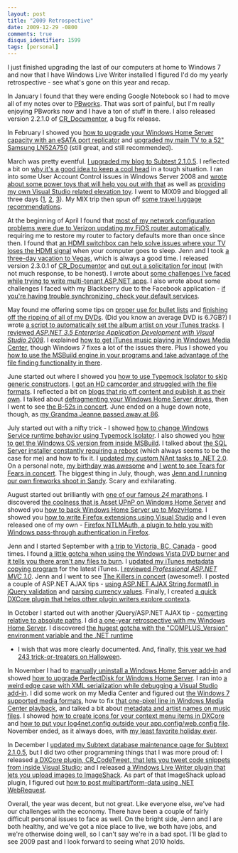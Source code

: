 ```yaml
---
layout: post
title: "2009 Retrospective"
date: 2009-12-29 -0800
comments: true
disqus_identifier: 1599
tags: [personal]
---
```

I just finished upgrading the last of our computers at home to Windows 7
and now that I have Windows Live Writer installed I figured I'd do my
yearly retrospective - see what's gone on this year and recap.

In January I found that they were ending Google Notebook so I had to
move all of my notes over to [PBworks](http://www.pbworks.com). That was
sort of painful, but I'm really enjoying PBworks now and I have a ton of
stuff in there. I also released version 2.2.1.0 of
[CR_Documentor](http://cr-documentor.googlecode.com), a bug fix
release.

In February I showed you [how to upgrade your Windows Home Server
capacity with an eSATA port
replicator](/archive/2009/02/04/increase-your-windows-home-server-capacity-with-esata.aspx)
and [upgraded my main TV to a 52" Samsung
LN52A750](/archive/2009/02/18/samsung-ln52a750-52-lcd-tv-fan-freaking-tastic.aspx)
(still great, and still recommended).

March was pretty eventful. [I upgraded my blog to Subtest
2.1.0.5](/archive/2009/03/02/subtext-2.1.0.5-production-upgrade-complete.aspx).
I reflected a bit on [why it's a good idea to keep a cool
head](/archive/2009/03/09/on-the-importance-of-keeping-a-cool-head.aspx)
in a tough situation. I ran into some User Account Control issues in
Windows Server 2008 and [wrote about some power toys that will help you
out with
that](/archive/2009/03/12/elevation-power-toys-and-vs-2008-admin-command-prompt-here.aspx)
as well as [providing my own Visual Studio related elevation
toy](/archive/2009/03/13/elevate-vs-solution-power-toy.aspx). I went to
MIX09 and blogged all three days
([1](/archive/2009/03/18/mix09-day-1.aspx),
[2](/archive/2009/03/19/mix09-day-2.aspx),
[3](/archive/2009/03/20/mix09-day-3.aspx)). My MIX trip then spun off
[some travel luggage
recommendations](/archive/2009/03/26/travel-luggage.aspx).

At the beginning of April I found that [most of my network configuration
problems were due to Verizon updating my FiOS router
automatically](/archive/2009/04/04/verizon-fios-router-auto-updating-and-configuration-problems.aspx),
requiring me to restore my router to factory defaults more than once
since then. I found that [an HDMI switchbox can help solve issues where
your TV loses the HDMI
signal](/archive/2009/04/05/solution-to-dell-studio-hybrid-hdmi-sleep-problems.aspx)
when your computer goes to sleep. Jenn and I took [a three-day vacation
to Vegas](/archive/2009/04/12/vegas-vacation-spring-2009.aspx), which is
always a good time. I released version 2.3.0.1 of
[CR_Documentor](http://cr-documentor.googlecode.com) and [put out a
solicitation for
input](/archive/2009/04/16/need-input-cr_documentor-features-in-use.aspx)
(with not much response, to be honest). I wrote about [some challenges
I've faced while trying to write multi-tenant ASP.NET
apps](/archive/2009/04/21/challenges-of-multi-tenant-enterprise-asp.net-applications.aspx).
I also wrote about some challenges I faced with my Blackberry due to the
Facebook application - [if you're having trouble synchronizing, check
your default
services](/archive/2009/04/23/blackberry-calendar-not-synchronizing-check-default-services.aspx).

May found me offering some tips on [proper use for bullet
lists](/archive/2009/05/05/writing-101-bullets-are-for-lists.aspx) and
[finishing off the ripping of all of my
DVDs](/archive/2009/05/06/finished-ripping-movies.aspx). (Did you know
an average DVD is 6.7GB?) I wrote [a script to automatically set the
album artist on your iTunes
tracks](/archive/2009/05/09/automatically-set-album-artist-in-itunes.aspx).
[I reviewed *ASP.NET 3.5 Enterprise Application Development with Visual
Studio
2008*](/archive/2009/05/15/review-asp.net-3.5-enterprise-application-development-with-visual-studio-2008.aspx).
I explained [how to get iTunes music playing in Windows Media
Center](/archive/2009/05/19/getting-itunes-music-to-play-in-windows-media-center.aspx),
though Windows 7 fixes a lot of the issues there. Plus I showed you [how
to use the MSBuild engine in your programs and take advantage of the
file finding functionality in
there](/archive/2009/05/22/robust-file-finding-in-your-app-with-msbuild.aspx).

June started out where I showed you [how to use Typemock Isolator to
skip generic
constructors](/archive/2009/06/03/skipping-n-level-deep-generic-constructors-with-typemock-isolator.aspx).
[I got an HD camcorder and struggled with the file
formats](/archive/2009/06/15/hd-camcorders-and-video-files.aspx). I
reflected a bit on [blogs that rip off content and publish it as their
own](/archive/2009/06/21/levels-of-plagiarism.aspx). I talked about
[defragmenting your Windows Home Server
drives](/archive/2009/06/22/defragmenting-windows-home-server.aspx),
then I went to see [the B-52s in
concert](/archive/2009/06/22/the-b-52s-at-the-oregon-zoo.aspx). June
ended on a huge down note, though, as [my Grandma Jeanne passed away at
86](/archive/2009/06/28/goodbye-grandma-jeanne.aspx).

July started out with a nifty trick - I showed [how to change Windows
Service runtime behavior using Typemock
Isolator](/archive/2009/07/01/changing-windows-service-behavior-with-typemock-isolator.aspx).
I also showed you [how to get the Windows OS version from inside
MSBuild](/archive/2009/07/06/getting-the-windows-os-version-in-msbuild.aspx).
I talked about [the SQL Server installer constantly requiring a
reboot](/archive/2009/07/10/if-sql-server-install-always-requires-reboot-check-the-registry.aspx)
(which always seems to be the case for me) and how to fix it. I [updated
my custom NAnt tasks to .NET
2.0](/archive/2009/07/16/paraesthesia.tools.nanttasks-2.0.0.0-released.aspx).
On a personal note, [my birthday was
awesome](/archive/2009/07/27/four-days-of-birthday-awesome.aspx) and [I
went to see Tears for Fears in
concert](/archive/2009/07/13/tears-for-fears-at-the-oregon-zoo.aspx).
The biggest thing in July, though, was [Jenn and I running our own
fireworks shoot in
Sandy](/archive/2009/07/07/sandy-fireworks-2009.aspx). Scary and
exhilarating.

August started out brilliantly with [one of our famous *24*
marathons](/archive/2009/08/09/24-season-7.aspx). I discovered [the
coolness that is Asset UPnP on Windows Home
Server](/archive/2009/08/11/stream-more-music-from-windows-home-server-with-asset-upnp.aspx)
and showed you [how to back Windows Home Server up to
MozyHome](/archive/2009/08/17/backing-up-windows-home-server-to-mozyhome.aspx).
I showed you [how to write Firefox extensions using Visual
Studio](/archive/2009/08/20/write-firefox-extensions-in-visual-studio-with-web-site-projects.aspx)
and I even released one of my own - [Firefox NTLMAuth, a plugin to help
you with Windows pass-through authentication in
Firefox](/archive/2009/08/21/firefox-ntlmauth-easier-windows-auth-for-firefox.aspx).

Jenn and I started September with [a trip to Victoria, BC,
Canada](/archive/2009/09/09/2009-vacation-in-victoria-bc-canada.aspx) -
good times. I found [a little gotcha when using the Windows Vista DVD
burner and it tells you there aren't any files to
burn](/archive/2009/09/14/burning-cddvd-on-vista-no-files-to-burn.aspx).
I [updated my iTunes metadata copying
program](/archive/2009/09/18/copytrackmetadata-1.2.0.0-released.aspx)
for the latest iTunes. [I reviewed *Professional ASP.NET MVC
1.0*](/archive/2009/09/22/book-review-professional-asp.net-mvc-1.0.aspx).
Jenn and I went to see [The Killers in
concert](/archive/2009/09/25/the-killers-the-memorial-coliseum.aspx)
(awesome!). I posted a couple of ASP.NET AJAX tips - [using ASP.NET AJAX
String.format() in jQuery
validation](/archive/2009/09/29/replace-jquery-validation-message-formatting-with-asp.net-ajax-string.format.aspx)
and [parsing currency
values](/archive/2009/09/30/parsing-currency-values-with-asp.net-ajax.aspx).
Finally, I created [a quick DXCore plugin that helps other plugin
writers explore
contexts](/archive/2009/09/30/dx_contextlab-help-in-checkingdebugging-dxcore-contexts.aspx).

In October I started out with another jQuery/ASP.NET AJAX tip -
[converting relative to absolute
paths](/archive/2009/10/02/convert-a-relative-path-to-absolute-path-with-jquery-and.aspx).
I did [a one-year retrospective with my Windows Home
Server](/archive/2009/10/26/one-year-retrospective-with-windows-home-server.aspx).
I discovered [the hugest gotcha with the "COMPLUS\_Version" environment
variable and the .NET
runtime](/archive/2009/10/29/complus_version-and-the-.net-framework-runtime.aspx)
- I wish that was more clearly documented. And, finally, [this year we
had 243 trick-or-treaters on
Halloween](/archive/2009/11/03/243-trick-or-treaters.aspx).

In November I had to [manually uninstall a Windows Home Server
add-in](/archive/2009/11/02/manually-uninstalling-a-windows-home-server-add-in.aspx)
and showed [how to upgrade PerfectDisk for Windows Home
Server](/archive/2009/11/03/how-to-upgrade-perfectdisk-for-windows-home-server.aspx).
I ran into [a weird edge case with XML serialization while debugging a
Visual Studio
add-in](/archive/2009/11/03/debugging-visual-studio-add-ins-and-xmlserialization-problems.aspx).
I did some work on my Media Center and figured out [the Windows 7
supported media
formats](/archive/2009/11/04/windows-7-supported-audiovideo-formats.aspx),
how to fix [that one-pixel line in Windows Media Center
playback](/archive/2009/11/12/fixing-the-weird-one-pixel-line-in-windows-media-center.aspx),
and talked a bit about [metadata and artist names on music
files](/archive/2009/11/24/filing-music-dealing-with-artist-names.aspx).
I showed [how to create icons for your context menu items in
DXCore](/archive/2009/11/09/context-menu-icons-with-dxcore.aspx) and
[how to put your log4net.config outside your app.config/web.config
file](/archive/2009/11/20/putting-log4net.config-outside-of-application-configuration.aspx).
November ended, as it always does, with [my least favorite holiday
ever](/archive/2009/11/30/nothing-says-thanksgiving-like-people-getting-their-asses-kicked.aspx).

In December I [updated my Subtext database maintenance page for Subtext
2.1.0.5](/archive/2009/12/10/easier-subtext-2.1.0.5-maintenance.aspx),
but I did two other programming things that I was more proud of: I
released [a DXCore plugin, CR\_CodeTweet, that lets you tweet code
snippets from inside Visual
Studio](/archive/2009/12/11/cr_codetweet-tweet-code-snippets-from-visual-studio.aspx);
and I released [a Windows Live Writer plugin that lets you upload images
to
ImageShack](/archive/2009/12/15/imageshackwriterplugin-upload-to-imageshack-from-windows-live-writer.aspx).
As part of that ImageShack upload plugin, I figured out [how to post
multipart/form-data using .NET
WebRequest](/archive/2009/12/16/posting-multipartform-data-using-.net-webrequest.aspx).

Overall, the year was decent, but not great. Like everyone else, we've
had our challenges with the economy. There have been a couple of fairly
difficult personal issues to face as well. On the bright side, Jenn and
I are both healthy, and we've got a nice place to live, we both have
jobs, and we're otherwise doing well, so I can't say we're in a bad
spot. I'll be glad to see 2009 past and I look forward to seeing what
2010 holds.

